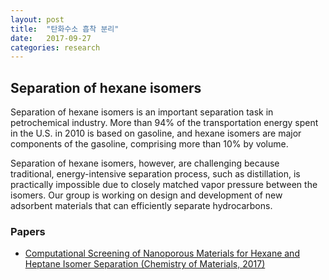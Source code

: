 ```yaml
---
layout: post
title:  "탄화수소 흡착 분리"
date:   2017-09-27
categories: research
---
```

## Separation of hexane isomers
Separation of hexane isomers is an important separation task in petrochemical industry. More than 94% of the transportation energy spent in the U.S. in 2010 is based on gasoline, and hexane isomers are major components of the gasoline, comprising more than 10% by volume.

Separation of hexane isomers, however, are challenging because traditional, energy-intensive separation process, such as distillation, is practically impossible due to closely matched vapor pressure between the isomers. Our group is working on design and development of new adsorbent materials that can efficiently separate hydrocarbons.

### Papers
- [Computational Screening of Nanoporous Materials for Hexane and Heptane Isomer Separation (Chemistry of Materials, 2017)](http://pubs.acs.org/doi/abs/10.1021/acs.chemmater.7b01565)
